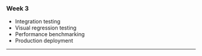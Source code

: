 ### Week 3

- Integration testing
- Visual regression testing
- Performance benchmarking
- Production deployment

---
